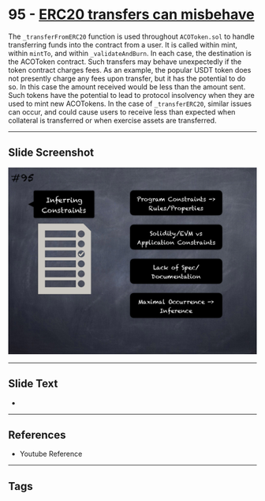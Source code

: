 
# 95 - [ERC20 transfers can misbehave](./ERC20%20transfers%20can%20misbehave.md)

 The `_transferFromERC20` function is used throughout `ACOToken.sol` to handle transferring funds into the contract from a user. It is called within mint, within `mintTo`, and within `_validateAndBurn`. In each case, the destination is the ACOToken contract. Such transfers may behave unexpectedly if the token contract charges fees. As an example, the popular USDT token does not presently charge any fees upon transfer, but it has the potential to do so. In this case the amount received would be less than the amount sent. Such tokens have the potential to lead to protocol insolvency when they are used to mint new ACOTokens. In the case of `_transferERC20`, similar issues can occur, and could cause users to receive less than expected when collateral is transferred or when exercise assets are transferred.


___
## Slide Screenshot
![095.png](../../images/6.Audit%20Techniques%20and%20Tools%20101/095.png)
___
## Slide Text
- 
___
## References
- Youtube Reference
___
## Tags
